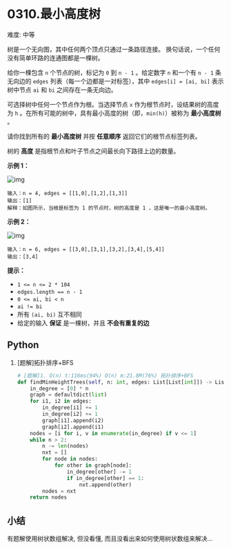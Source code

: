 # 0310.最小高度树

难度: 中等

树是一个无向图，其中任何两个顶点只通过一条路径连接。 换句话说，一个任何没有简单环路的连通图都是一棵树。

给你一棵包含 `n` 个节点的树，标记为 `0` 到 `n - 1` 。给定数字 `n` 和一个有 `n - 1` 条无向边的 `edges` 列表（每一个边都是一对标签），其中 `edges[i] = [ai, bi]` 表示树中节点 `ai` 和 `bi` 之间存在一条无向边。

可选择树中任何一个节点作为根。当选择节点 `x` 作为根节点时，设结果树的高度为 `h` 。在所有可能的树中，具有最小高度的树（即，`min(h)`）被称为 **最小高度树** 。

请你找到所有的 **最小高度树** 并按 **任意顺序** 返回它们的根节点标签列表。

树的 **高度** 是指根节点和叶子节点之间最长向下路径上边的数量。

 

**示例 1：**

![img](https://assets.leetcode.com/uploads/2020/09/01/e1.jpg)

```
输入：n = 4, edges = [[1,0],[1,2],[1,3]]
输出：[1]
解释：如图所示，当根是标签为 1 的节点时，树的高度是 1 ，这是唯一的最小高度树。
```

**示例 2：**

![img](https://assets.leetcode.com/uploads/2020/09/01/e2.jpg)

```
输入：n = 6, edges = [[3,0],[3,1],[3,2],[3,4],[5,4]]
输出：[3,4]
```

 



**提示：**

- `1 <= n <= 2 * 104`
- `edges.length == n - 1`
- `0 <= ai, bi < n`
- `ai != bi`
- 所有 `(ai, bi)` 互不相同
- 给定的输入 **保证** 是一棵树，并且 **不会有重复的边**

## Python

1. [题解]拓扑排序+BFS

   ```python
   # [题解]1. O(n) t:116ms(94%) O(n) m:21.8M(76%) 拓扑排序+BFS
   def findMinHeightTrees(self, n: int, edges: List[List[int]]) -> List[int]:
       in_degree = [0] * n
       graph = defaultdict(list)
       for i1, i2 in edges:
           in_degree[i1] += 1
           in_degree[i2] += 1
           graph[i1].append(i2)
           graph[i2].append(i1)
       nodes = [i for i, v in enumerate(in_degree) if v <= 1]
       while n > 2:
           n -= len(nodes)
           nxt = []
           for node in nodes:
               for other in graph[node]:
                   in_degree[other] -= 1
                   if in_degree[other] == 1:
                       nxt.append(other)
           nodes = nxt
       return nodes
   ```

## 小结

有题解使用树状数组解决, 但没看懂, 而且没看出来如何使用树状数组来解决...